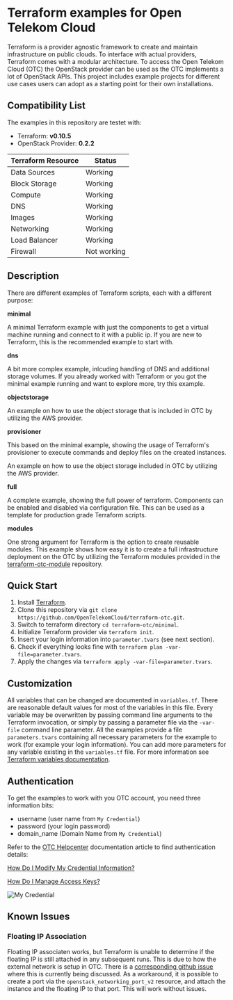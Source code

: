 # Terraform examples for Open Telekom Cloud

Terraform is a provider agnostic framework to create and maintain infrastructure on public clouds. To interface with actual providers, Terraform comes with a modular architecture. To access the Open Telekom Cloud (OTC) the OpenStack provider can be used as the OTC implements a lot of OpenStack APIs. This project includes example projects for different use cases users can adopt as a starting point for their own installations.

## Compatibility List

The examples in this repository are testet with:
* Terraform: **v0.10.5**
* OpenStack Provider: **0.2.2**

| Terraform Resource | Status      |
| ------------------ | ----------- |
| Data Sources       | Working     |
| Block Storage      | Working     |
| Compute            | Working     |
| DNS                | Working     |
| Images             | Working     |
| Networking         | Working     |
| Load Balancer      | Working     |
| Firewall           | Not working |

## Description

There are different examples of Terraform scripts, each with a different purpose:

**minimal** 

A minimal Terraform example with just the components to get a virtual machine running and connect to it with a public ip. If you are new to Terraform, this is the recommended example to start with.

**dns**

A bit more complex example, inlcuding handling of DNS and additional storage volumes. If you already worked with Terraform or you got the minimal example running and want to explore more, try this example.

**objectstorage**

An example on how to use the object storage that is included in OTC by utilizing the AWS provider.

**provisioner**

This based on the minimal example, showing the usage of Terraform's provisioner to execute commands and deploy files on the created instances.

An example on how to use the object storage included in OTC by utilizing the AWS provider.

**full**

A complete example, showing the full power of terraform. Components can be enabled and disabled via configuration file. This can be used as a template for production grade Terraform scripts.

**modules**

One strong argument for Terraform is the option to create reusable modules. This example shows how easy it is to create a full infrastructure deployment on the OTC by utilizing the Terraform modules provided in the [terraform-otc-module](https://github.com/OpenTelekomCloud/terraform-otc-modules) repository.

## Quick Start

1. Install [Terraform](https://www.terraform.io/intro/getting-started/install.html).
2. Clone this repository via `git clone https://github.com/OpenTelekomCloud/terraform-otc.git`.
3. Switch to terraform directory `cd terraform-otc/minimal`.
4. Initialize Terraform provider via `terraform init`.
5. Insert your login information into `parameter.tvars` (see next section).
6. Check if everything looks fine with `terraform plan -var-file=parameter.tvars`.
7. Apply the changes via `terraform apply -var-file=parameter.tvars`.

## Customization

All variables that can be changed are documented in `variables.tf`. There are reasonable default values for most of the variables in this file. Every variable may be overwritten by passing command line arguments to the Terraform invocation, or simply by passing a parameter file via the `-var-file` command line parameter. All the examples provide a file `parameters.tvars` containing all necessary parameters for the example to work (for example your login information). You can add more parameters for any variable existing in the `variables.tf` file. For more information see [Terraform variables documentation](http://www.terraform.io/intro/getting-started/variables.html).

## Authentication

To get the examples to work with you OTC account, you need three information bits:

* username (user name from `My Credential`)
* password (your login password)
* domain\_name (Domain Name from `My Credential`)

Refer to the [OTC Helpcenter](https://docs.otc.t-systems.com/) documentation article to find authentication details: 

[How Do I Modify My Credential Information?](https://docs.otc.t-systems.com/en-us/usermanual/ac/en-us_topic_0046606214.html)

[How Do I Manage Access Keys?](https://docs.otc.t-systems.com/en-us/usermanual/ac/en-us_topic_0046606340.html)

![My Credential](https://docs.otc.t-systems.com/en-us/usermanual/ac/en-us_image_0049334540.jpg )

## Known Issues

### Floating IP Association

Floating IP associaten works, but Terraform is unable to determine if the floating IP is still attached in any subsequent runs. This is due to how the external network is setup in OTC. There is a [corresponding github issue](https://github.com/terraform-providers/terraform-provider-openstack/issues/88) where this is currently being discussed. As a workaround, it is possible to create a port via the `openstack_networking_port_v2` resource, and attach the instance and the floating IP to that port. This will work without issues.
